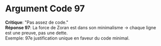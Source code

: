 # Argument Code 97
**Critique**: "Pas assez de code."  
**Réponse 97**: La force de Zoran est dans son minimalisme → chaque ligne est une preuve, pas une dette.  
Exemple: 97e justification unique en faveur du code minimal.

